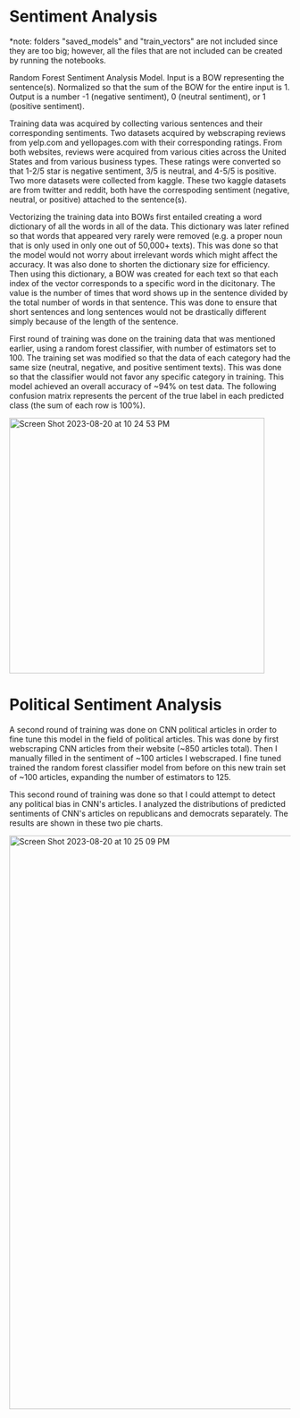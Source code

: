 # Sentiment Analysis

*note: folders "saved_models" and "train_vectors" are not included since they are too big; however, all the files that are not included can be created by running the notebooks.


Random Forest Sentiment Analysis Model.
Input is a BOW representing the sentence(s). Normalized so that the sum of the BOW for the entire input is 1.
Output is a number -1 (negative sentiment), 0 (neutral sentiment), or 1 (positive sentiment).

Training data was acquired by collecting various sentences and their corresponding sentiments. Two datasets acquired by webscraping reviews from yelp.com and yellopages.com with their corresponding ratings. From both websites, reviews were acquired from various cities across the United States and from various business types. These ratings were converted so that 1-2/5 star is negative sentiment, 3/5 is neutral, and 4-5/5 is positive. Two more datasets were collected from kaggle. These two kaggle datasets are from twitter and reddit, both have the correspoding sentiment (negative, neutral, or positive) attached to the sentence(s). 

Vectorizing the training data into BOWs first entailed creating a word dictionary of all the words in all of the data. This dictionary was later refined so that words that appeared very rarely were removed (e.g. a proper noun that is only used in only one out of 50,000+ texts). This was done so that the model would not worry about irrelevant words which might affect the accuracy. It was also done to shorten the dictionary size for efficiency. Then using this dictionary, a BOW was created for each text so that each index of the vector corresponds to a specific word in the dicitonary. The value is the number of times that word shows up in the sentence divided by the total number of words in that sentence. This was done to ensure that short sentences and long sentences would not be drastically different simply because of the length of the sentence.

First round of training was done on the training data that was mentioned earlier, using a random forest classifier, with number of estimators set to 100. The training set was modified so that the data of each category had the same size (neutral, negative, and positive sentiment texts). This was done so that the classifier would not favor any specific category in training. 
This model achieved an overall accuracy of ~94% on test data. 
The following confusion matrix represents the percent of the true label in each predicted class (the sum of each row is 100%).

<img width="457" alt="Screen Shot 2023-08-20 at 10 24 53 PM" src="https://github.com/shaanpakala/sentiment_analysis/assets/68576257/7d93b45c-ff87-46f0-8481-5e7f85292360">

# Political Sentiment Analysis

A second round of training was done on CNN political articles in order to fine tune this model in the field of political articles. 
This was done by first webscraping CNN articles from their website (~850 articles total). Then I manually filled in the sentiment of ~100 articles I webscraped. I fine tuned trained the random forest classifier model from before on this new train set of ~100 articles, expanding the number of estimators to 125. 

This second round of training was done so that I could attempt to detect any political bias in CNN's articles. I analyzed the distributions of predicted sentiments of CNN's articles on republicans and democrats separately. The results are shown in these two pie charts.

<img width="1026" alt="Screen Shot 2023-08-20 at 10 25 09 PM" src="https://github.com/shaanpakala/sentiment_analysis/assets/68576257/0aeb9b82-ebeb-4d50-9faf-f0aa2df1716e">
